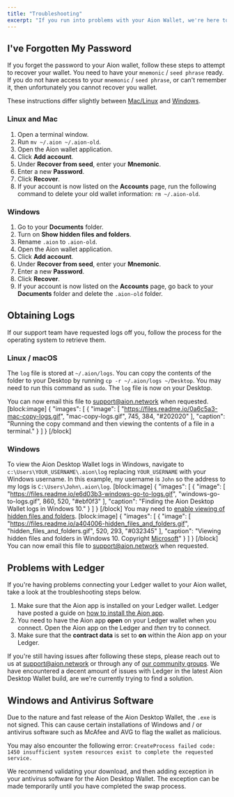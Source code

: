 ```yaml
---
title: "Troubleshooting"
excerpt: "If you run into problems with your Aion Wallet, we're here to help!"
---
```

## I've Forgotten My Password

If you forget the password to your Aion wallet, follow these steps to attempt to recover your wallet. You need to have your `mnemonic` / `seed phrase` ready. If you do not have access to your `mnemonic` / `seed phrase`, or can't remember it, then unfortunately you cannot recover you wallet.

These instructions differ slightly between [Mac/Linux](#section-linux-and-mac) and [Windows](#section-windows).

### Linux and Mac

1. Open a terminal window.
2. Run `mv ~/.aion ~/.aion-old`.
3. Open the Aion wallet application.
4. Click **Add account**.
5. Under **Recover from seed**, enter your **Mnemonic**.
6. Enter a new **Password**.
7. Click **Recover**.
8. If your account is now listed on the **Accounts** page, run the following command to delete your old wallet information: `rm ~/.aion-old`.

### Windows

1. Go to your **Documents** folder.
2. Turn on **Show hidden files and folders**.
3. Rename `.aion` to `.aion-old`.
4. Open the Aion wallet application.
5. Click **Add account**.
6. Under **Recover from seed**, enter your **Mnemonic**.
7. Enter a new **Password**.
8. Click **Recover**.
9. If your account is now listed on the **Accounts** page, go back to your **Documents** folder and delete the `.aion-old` folder.

## Obtaining Logs

If our support team have requested logs off you, follow the process for the operating system to retrieve them.

### Linux / macOS

The `log` file is stored at `~/.aion/logs`. You can copy the contents of the folder to your Desktop by running `cp -r ~/.aion/logs ~/Desktop`. You may need to run this command as `sudo`. The `log` file is now on your Desktop.

You can now email this file to [support@aion.network](mailto:support@aion.network) when requested.
[block:image]
{
  "images": [
    {
      "image": [
        "https://files.readme.io/0a6c5a3-mac-copy-logs.gif",
        "mac-copy-logs.gif",
        745,
        384,
        "#202020"
      ],
      "caption": "Running the copy command and then viewing the contents of a file in a terminal."
    }
  ]
}
[/block]

### Windows

To view the Aion Desktop Wallet logs in Windows, navigate to `c:\Users\YOUR_USERNAME\.aion\log` replacing `YOUR_USERNAME` with your Windows username. In this example, my username is `John` so the address to my logs is `C:\Users\John\.aion\log`.
[block:image]
{
  "images": [
    {
      "image": [
        "https://files.readme.io/e6d03b3-windows-go-to-logs.gif",
        "windows-go-to-logs.gif",
        860,
        520,
        "#ebf0f3"
      ],
      "caption": "Finding the Aion Desktop Wallet logs in Windows 10."
    }
  ]
}
[/block]
You may need to [enable viewing of hidden files and folders](//support.microsoft.com/en-ca/help/4028316/windows-view-hidden-files-and-folders-in-windows-10).
[block:image]
{
  "images": [
    {
      "image": [
        "https://files.readme.io/a404006-hidden_files_and_folders.gif",
        "hidden_files_and_folders.gif",
        520,
        293,
        "#032345"
      ],
      "caption": "Viewing hidden files and folders in Windows 10. Copyright [Microsoft](https://support.microsoft.com/en-ca/help/4028316/windows-view-hidden-files-and-folders-in-windows-10)"
    }
  ]
}
[/block]
You can now email this file to [support@aion.network](mailto:support@aion.network) when requested.

## Problems with Ledger

If you're having problems connecting your Ledger wallet to your Aion wallet, take a look at the troubleshooting steps below.

1. Make sure that the Aion app is installed on your Ledger wallet. Ledger have posted a guide on [how to install the Aion app](https://support.ledgerwallet.com/hc/en-us/articles/360008599834-Aion-AION-).
2. You need to have the Aion app **open** on your Ledger wallet when you connect. Open the Aion app on the Ledger and _then_ try to connect.
3. Make sure that the **contract data** is set to **on** within the Aion app on your Ledger.

If you're still having issues after following these steps, please reach out to us at [support@aion.network](mailto:support@aion.network) or through any of [our community groups](http://aion.network/community/). We have encountered a decent amount of issues with Ledger in the latest Aion Desktop Wallet build, are we're currently trying to find a solution.

## Windows and Antivirus Software

Due to the nature and fast release of the Aion Desktop Wallet, the `.exe` is not signed. This can cause certain installations of Windows and / or antivirus software such as McAfee and AVG to flag the wallet as malicious.

You may also encounter the following error: `CreateProcess failed code: 1450 insufficient system resources exist to complete the requested service.`

We recommend validating your download, and then adding exception in your antivirus software for the Aion Desktop Wallet. The exception can be made temporarily until you have completed the swap process.
